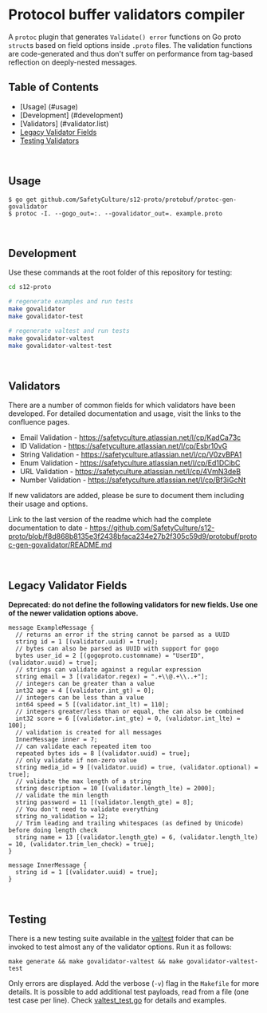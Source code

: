 # Protocol buffer validators compiler

A `protoc` plugin that generates `Validate() error` functions on Go proto `struct`s based on field options inside `.proto` files. The validation functions are code-generated and thus don't suffer on performance from tag-based reflection on deeply-nested messages.

## Table of Contents
- [Usage] (#usage)
- [Development] (#development)
- [Validators] (#validator.list)
- [Legacy Validator Fields](#validator.legacy)
- [Testing Validators](#validator.testing)

&nbsp;

## Usage <a name="usage"></a>

```
$ go get github.com/SafetyCulture/s12-proto/protobuf/protoc-gen-govalidator
$ protoc -I. --gogo_out=:. --govalidator_out=. example.proto
```
&nbsp;

## Development <a name="development"></a>

Use these commands at the root folder of this repository for testing:
```bash
cd s12-proto

# regenerate examples and run tests
make govalidator
make govalidator-test

# regenerate valtest and run tests
make govalidator-valtest
make govalidator-valtest-test
```
&nbsp;

## Validators <a name="validator.list"></a>
There are a number of common fields for which validators have been developed. For detailed documentation and usage, visit the links to the confluence pages.
- Email Validation - https://safetyculture.atlassian.net/l/cp/KadCa73c 
- ID Validation - https://safetyculture.atlassian.net/l/cp/Esbr10vG 
- String Validation - https://safetyculture.atlassian.net/l/cp/V0zvBPA1 
- Enum Validation - https://safetyculture.atlassian.net/l/cp/Ed1DCibC 
- URL Validation - https://safetyculture.atlassian.net/l/cp/4VmN3deB 
- Number Validation - https://safetyculture.atlassian.net/l/cp/Bf3iGcNt 

If new validators are added, please be sure to document them including their usage and options. 

Link to the last version of the readme which had the complete documentation to date - https://github.com/SafetyCulture/s12-proto/blob/f8d868b8135e3f2438bfaca234e27b2f305c59d9/protobuf/protoc-gen-govalidator/README.md

&nbsp;

## Legacy Validator Fields <a name="validator.legacy"></a>

__Deprecated: do not define the following validators for new fields. Use one of the newer validation options above.__

```
message ExampleMessage {
  // returns an error if the string cannot be parsed as a UUID
  string id = 1 [(validator.uuid) = true];
  // bytes can also be parsed as UUID with support for gogo
  bytes user_id = 2 [(gogoproto.customname) = "UserID", (validator.uuid) = true];
  // strings can validate against a regular expression
  string email = 3 [(validator.regex) = ".+\\@.+\\..+"];
  // integers can be greater than a value
  int32 age = 4 [(validator.int_gt) = 0];
  // integers can be less than a value
  int64 speed = 5 [(validator.int_lt) = 110];
  // integers greater/less than or equal, the can also be combined
  int32 score = 6 [(validator.int_gte) = 0, (validator.int_lte) = 100];
  // validation is created for all messages
  InnerMessage inner = 7;
  // can validate each repeated item too
  repeated bytes ids = 8 [(validator.uuid) = true];
  // only validate if non-zero value
  string media_id = 9 [(validator.uuid) = true, (validator.optional) = true];
  // validate the max length of a string
  string description = 10 [(validator.length_lte) = 2000];
  // validate the min length
  string password = 11 [(validator.length_gte) = 8];
  // You don't need to validate everything
  string no_validation = 12;
  // Trim leading and trailing whitespaces (as defined by Unicode) before doing length check
  string name = 13 [(validator.length_gte) = 6, (validator.length_lte) = 10, (validator.trim_len_check) = true];
}

message InnerMessage {
  string id = 1 [(validator.uuid) = true];
}
```
&nbsp;

## Testing <a name="validator.testing"></a>
There is a new testing suite available in the [valtest](valtest/) folder that can be invoked to test almost any of the validator options. Run it as follows:

```make generate && make govalidator-valtest && make govalidator-valtest-test```

Only errors are displayed. Add the verbose (`-v`) flag in the `Makefile` for more details. It is possible to add additional test payloads, read from a file (one test case per line). Check [valtest_test.go](valtest/valtest_test.go) for details and examples.
